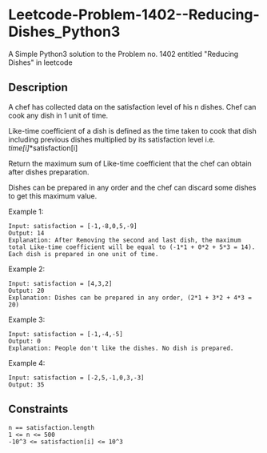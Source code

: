 # Leetcode-Problem-1402--Reducing-Dishes_Python3
A Simple Python3 solution to the Problem no. 1402 entitled "Reducing Dishes" in leetcode

## Description

A chef has collected data on the satisfaction level of his n dishes. Chef can cook any dish in 1 unit of time.

Like-time coefficient of a dish is defined as the time taken to cook that dish including previous dishes multiplied by its satisfaction level  i.e.  _time[i]_*satisfaction[i]

Return the maximum sum of Like-time coefficient that the chef can obtain after dishes preparation.

Dishes can be prepared in any order and the chef can discard some dishes to get this maximum value.

 

Example 1:
    
    Input: satisfaction = [-1,-8,0,5,-9]
    Output: 14
    Explanation: After Removing the second and last dish, the maximum total Like-time coefficient will be equal to (-1*1 + 0*2 + 5*3 = 14). Each dish is prepared in one unit of time.

Example 2:

    Input: satisfaction = [4,3,2]
    Output: 20
    Explanation: Dishes can be prepared in any order, (2*1 + 3*2 + 4*3 = 20)

Example 3:

    Input: satisfaction = [-1,-4,-5]
    Output: 0
    Explanation: People don't like the dishes. No dish is prepared.

Example 4:

    Input: satisfaction = [-2,5,-1,0,3,-3]
    Output: 35


## Constraints

    n == satisfaction.length
    1 <= n <= 500
    -10^3 <= satisfaction[i] <= 10^3
